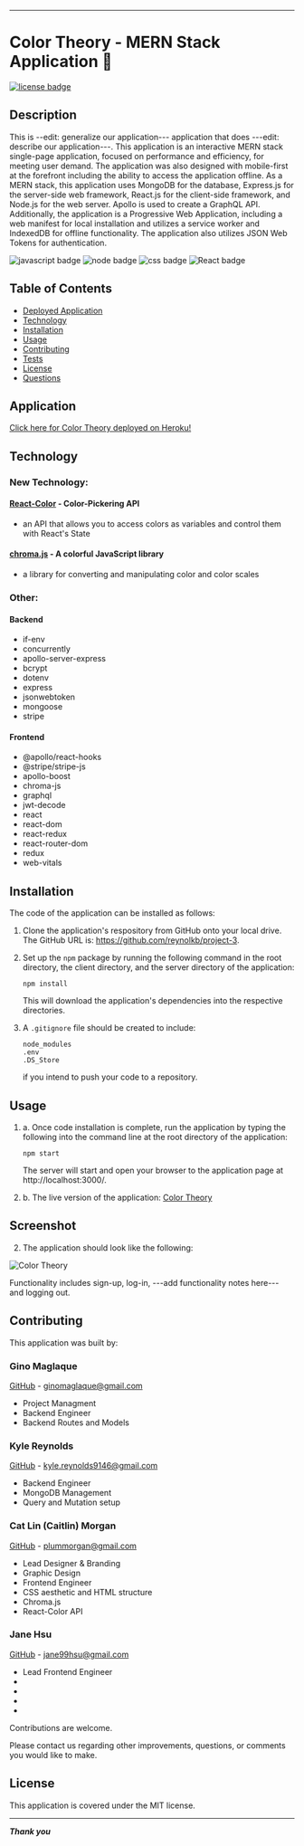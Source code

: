 ___

# Color Theory - MERN Stack Application 🎨

[![license badge](https://img.shields.io/static/v1?label=license&message=MIT&color=important)](https://opensource.org/licenses/MIT)
<!-- this has clickability and will go to the legalese -->

## Description <a name="description"></a>
This is --edit: generalize our application--- application that does ---edit: describe our application---.  This application is an interactive MERN stack single-page application, focused on performance and efficiency, for meeting user demand.  The application was also designed with mobile-first at the forefront including the ability to access the application offline.  As a MERN stack, this application uses MongoDB for the database, Express.js for the server-side web framework, React.js for the client-side framework, and Node.js for the web server.  Apollo is used to create a GraphQL API.  Additionally, the application is a Progressive Web Application, including a web manifest for local installation and utilizes a service worker and IndexedDB for offline functionality.  The application also utilizes JSON Web Tokens for authentication.

![javascript badge](https://img.shields.io/badge/We%20Stan-Javascript-brightgreen)
![node badge](https://img.shields.io/badge/Node-Over%20Here-blueviolet)
![css badge](https://img.shields.io/badge/Sailor-CSS-ff69b4)
![React badge](https://img.shields.io/badge/she%20doth-REACT-critical)

## Table of Contents
* [Deployed Application](#application)
* [Technology](#technology)
* [Installation](#installation)
* [Usage](#usage)
* [Contributing](#contributing)
* [Tests](#tests)
* [License](#license)
* [Questions](#questions)

## Application

[Click here for Color Theory deployed on Heroku!](https://color-theory.herokuapp.com/ "Color Theory")

## Technology

### New Technology:


#### [React-Color](https://casesandberg.github.io/react-color/) - Color-Pickering API

* an API that allows you to access colors as variables and control them with React's State

#### [chroma.js](https://www.npmjs.com/package/chroma-js) - A colorful JavaScript library

* a library for converting and manipulating color and color scales


### Other:

#### Backend

* if-env
* concurrently
* apollo-server-express
* bcrypt
* dotenv
* express
* jsonwebtoken
* mongoose
* stripe

#### Frontend

* @apollo/react-hooks
* @stripe/stripe-js
* apollo-boost
* chroma-js
* graphql
* jwt-decode
* react
* react-dom
* react-redux
* react-router-dom
* redux
* web-vitals


## Installation
The code of the application can be installed as follows: 

1. Clone the application's respository from GitHub onto your local drive.  The GitHub URL is: https://github.com/reynolkb/project-3.

2. Set up the ```npm``` package by running the following command in the root directory, the client directory, and the server directory of the application: 
    
    ```
    npm install
    ```
    
    This will download the application's dependencies into the respective directories.
3. A ```.gitignore``` file should be created to include:
    ```
    node_modules
    .env
    .DS_Store
    ```
    if you intend to push your code to a repository.

## Usage

1. a.  Once code installation is complete, run the application by typing the following into the command line at the root directory of the application:

    ```
    npm start
    ```
    
    The server will start and open your browser to the application page at http://localhost:3000/.    

1. b. The live version of the application: [Color Theory](https://color-theory.herokuapp.com/ "Color Theory")

## Screenshot

2. The application should look like the following:

![Color Theory]()

Functionality includes sign-up, log-in, ---add functionality notes here--- and logging out.    

## Contributing

This application was built by:

### Gino Maglaque 

[GitHub](https://github.com/ginomaglaqueucla/) - ginomaglaque@gmail.com

* Project Managment
* Backend Engineer
* Backend Routes and Models


### Kyle Reynolds

[GitHub](https://github.com/reynolkb) - kyle.reynolds9146@gmail.com

* Backend Engineer
* MongoDB Management
* Query and Mutation setup

### Cat Lin (Caitlin) Morgan 

[GitHub](https://github.com/cat-lin-morgan/) - plummorgan@gmail.com

* Lead Designer & Branding
* Graphic Design
* Frontend Engineer
* CSS aesthetic and HTML structure
* Chroma.js
* React-Color API


### Jane Hsu

[GitHub](https://github.com/plainjane99) - jane99hsu@gmail.com

* Lead Frontend Engineer
* 
* 
* 
* 



Contributions are welcome.

Please contact us regarding other improvements, questions, or comments you would like to make.

## License
This application is covered under the MIT license.

___

___Thank you___